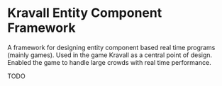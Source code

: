 # Kravall Entity Component Framework

A framework for designing entity component based real time programs (mainly games). Used in the game Kravall as a central point of design. Enabled the game to handle large crowds with real time performance.


TODO
